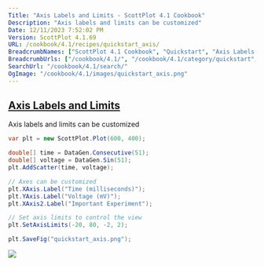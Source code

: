 ```yaml
---
Title: "Axis Labels and Limits - ScottPlot 4.1 Cookbook"
Description: "Axis labels and limits can be customized"
Date: 12/11/2023 7:52:02 PM
Version: ScottPlot 4.1.69
URL: /cookbook/4.1/recipes/quickstart_axis/
BreadcrumbNames: ["ScottPlot 4.1 Cookbook", "Quickstart", "Axis Labels and Limits"]
BreadcrumbUrls: ["/cookbook/4.1/", "/cookbook/4.1/category/quickstart", "/cookbook/4.1/recipes/quickstart_axis/"]
SearchUrl: "/cookbook/4.1/search/"
OgImage: "/cookbook/4.1/images/quickstart_axis.png"
---
```


<h2><a href='/cookbook/4.1/recipes/quickstart_axis/'>Axis Labels and Limits</a></h2>

Axis labels and limits can be customized

```cs
var plt = new ScottPlot.Plot(600, 400);

double[] time = DataGen.Consecutive(51);
double[] voltage = DataGen.Sin(51);
plt.AddScatter(time, voltage);

// Axes can be customized
plt.XAxis.Label("Time (milliseconds)");
plt.YAxis.Label("Voltage (mV)");
plt.XAxis2.Label("Important Experiment");

// Set axis limits to control the view
plt.SetAxisLimits(-20, 80, -2, 2);

plt.SaveFig("quickstart_axis.png");
```

<img src='../../images/quickstart_axis.png' class='d-block mx-auto my-5' />


